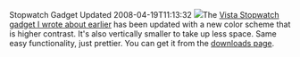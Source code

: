 Stopwatch Gadget Updated
2008-04-19T11:13:32
![](http://s3.amazonaws.com/BlueOnionSoftware/Blog/stopwatch2.png)The [Vista Stopwatch gadget I wrote about earlier](http://mike-ward.net/blog?p=0504105e-454a-49a8-9e9a-335c3dfcce08) has been updated with a new color scheme that is higher contrast. It's also vertically smaller to take up less space. Same easy functionality, just prettier. You can get it from the [downloads page](http://mike-ward.net/downloads).
